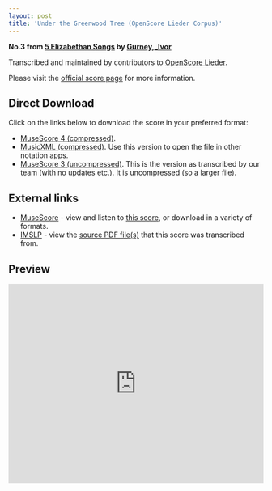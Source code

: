 ```yaml
---
layout: post
title: 'Under the Greenwood Tree (OpenScore Lieder Corpus)'
---
```


__No.3 from [5 Elizabethan Songs](https://fourscoreandmore.org/OpenScore/Gurney%2C_Ivor/5_Elizabethan_Songs/) by [Gurney,_Ivor](https://fourscoreandmore.org/OpenScore/Gurney%2C_Ivor)__

Transcribed and maintained by contributors to [OpenScore Lieder].

Please visit the [official score page] for more information.

[official score page]: https://musescore.com/openscore-lieder-corpus/scores/6157283
[OpenScore Lieder]: https://musescore.com/openscore-lieder-corpus

## Direct Download

Click on the links below to download the score in your preferred format:
- [MuseScore 4 (compressed)](https://fourscoreandmore.org/OpenScore/Gurney%2C_Ivor/5_Elizabethan_Songs/3_Under_the_Greenwood_Tree.mscz).
- [MusicXML (compressed)](https://fourscoreandmore.org/OpenScore/Gurney%2C_Ivor/5_Elizabethan_Songs/3_Under_the_Greenwood_Tree.mxl). Use this version to open the file in other notation apps.
- [MuseScore 3 (uncompressed)](https://raw.githubusercontent.com/OpenScore/Lieder/refs/heads/main/scores/Gurney%2C_Ivor/5_Elizabethan_Songs/3_Under_the_Greenwood_Tree/lc6157283.mscx). This is the version as transcribed by our team (with no updates etc.). It is uncompressed (so a larger file).

## External links

- [MuseScore] - view and listen to [this score][MuseScore], or download in a variety of formats.
- [IMSLP] - view the [source PDF file(s)][IMSLP] that this score was transcribed from.

[MuseScore]: https://musescore.com/score/6157283
[IMSLP]: https://imslp.org/wiki/Special:ReverseLookup/281985

## Preview

<iframe width="100%" height="394" src="https://musescore.com/openscore-lieder-corpus/scores/6157283/embed" frameborder="0" allowfullscreen allow="autoplay; fullscreen"></iframe>
